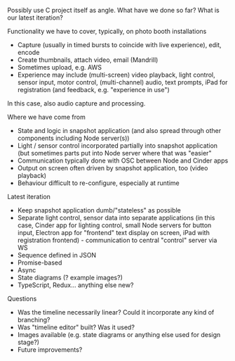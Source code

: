 Possibly use C project itself as angle. What have we done so far? What is our latest iteration?

Functionality we have to cover, typically, on photo booth installations
- Capture (usually in timed bursts to coincide with live experience), edit, encode
- Create thumbnails, attach video, email (Mandrill)
- Sometimes upload, e.g. AWS
- Experience may include (multi-screen) video playback, light control, sensor input, motor control, (multi-channel) audio, text prompts, iPad for registration (and feedback, e.g. "experience in use")

In this case, also audio capture and processing.

Where we have come from
- State and logic in snapshot application (and also spread through other components including Node server(s))
- Light / sensor control incorporated partially into snapshot application (but sometimes parts put into Node server where that was "easier"
- Communication typically done with OSC between Node and Cinder apps
- Output on screen often driven by snapshot application, too (video playback)
- Behaviour difficult to re-configure, especially at runtime

Latest iteration
- Keep snapshot application dumb/"stateless" as possible
- Separate light control, sensor data into separate applications (in this case, Cinder app for lighting control, small Node servers for button input, Electron app for "frontend" text display on screen, iPad with registration frontend) - communication to central "control" server via WS
- Sequence defined in JSON
- Promise-based
- Async
- State diagrams (? example images?)
- TypeScript, Redux... anything else new?

Questions
- Was the timeline necessarily linear? Could it incorporate any kind of branching?
- Was "timeline editor" built? Was it used?
- Images available (e.g. state diagrams or anything else used for design stage?)
- Future improvements?
